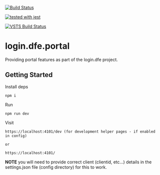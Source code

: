 [![Build Status](https://travis-ci.org/DFE-Digital/login.dfe.portal.svg?branch=master)](https://travis-ci.org/DFE-Digital/login.dfe.portal)

[![tested with jest](https://img.shields.io/badge/tested_with-jest-99424f.svg)](https://github.com/facebook/jest)

[![VSTS Build Status](https://sfa-gov-uk.visualstudio.com/_apis/public/build/definitions/aa44e142-c0ac-4ace-a6b2-0d9a3f35d516/703/badge)](https://sfa-gov-uk.visualstudio.com/DfE%20New%20Secure%20Access/_build/index?definitionId=703&_a=completed)

# login.dfe.portal

Providing portal features as part of the login.dfe project.

## Getting Started

Install deps
```
npm i
```

Run
```
npm run dev
```

Visit
```
https://localhost:4101/dev (for development helper pages - if enabled in config)

or 

https://localhost:4101/ 

```
**NOTE** you will need to provide correct client (clientid, etc...) details in the settings.json file (config directory) for this to work. 
